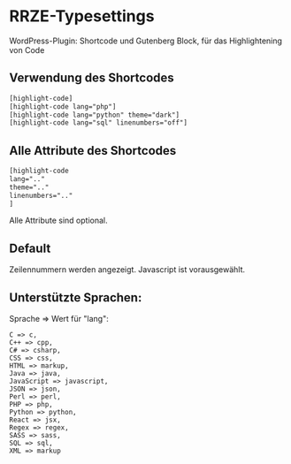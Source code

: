 # RRZE-Typesettings
WordPress-Plugin: Shortcode und Gutenberg Block, für das Highlightening von Code 

## Verwendung des Shortcodes

```html
[highlight-code]
[highlight-code lang="php"]
[highlight-code lang="python" theme="dark"]
[highlight-code lang="sql" linenumbers="off"]
```

## Alle Attribute des Shortcodes

```html
[highlight-code 
lang=".."
theme=".."
linenumbers=".."
]
```

Alle Attribute sind optional.

## Default

Zeilennummern werden angezeigt.
Javascript ist vorausgewählt.

## Unterstützte Sprachen:

Sprache => Wert für "lang":

```
C => c,
C++ => cpp,
C# => csharp,
CSS => css,
HTML => markup,
Java => java,
JavaScript => javascript,
JSON => json,
Perl => perl,
PHP => php,
Python => python,
React => jsx,
Regex => regex,
SASS => sass,
SQL => sql,
XML => markup
```
